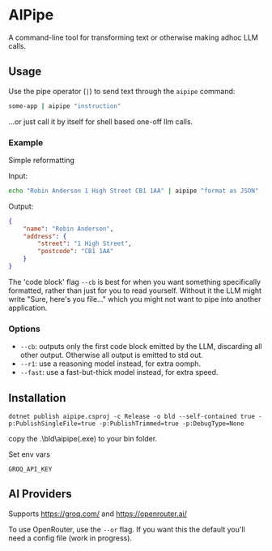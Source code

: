 # AIPipe

A command-line tool for transforming text or otherwise making adhoc LLM calls.

## Usage

Use the pipe operator (`|`) to send text through the `aipipe` command:

```bash
some-app | aipipe "instruction"
```

...or just call it by itself for shell based one-off llm calls.

### Example

Simple reformatting

Input:
```bash
echo "Robin Anderson 1 High Street CB1 1AA" | aipipe "format as JSON" --cb
```

Output:
```json
{
    "name": "Robin Anderson",
    "address": {
        "street": "1 High Street",
        "postcode": "CB1 1AA"
    }
}
```

The 'code block' flag `--cb` is best for when you want something specifically formatted, rather than just for you to read yourself. Without it the LLM might write "Sure, here's you file..." which you might not want to pipe into another application.

### Options

- `--cb`: outputs only the first code block emitted by the LLM, discarding all other output. Otherwise all output is emitted to std out.
- `--r1`: use a reasoning model instead, for extra oomph.
- `--fast`: use a fast-but-thick model instead, for extra speed.

## Installation

`dotnet publish aipipe.csproj -c Release -o bld --self-contained true -p:PublishSingleFile=true -p:PublishTrimmed=true -p:DebugType=None`

copy the .\bld\aipipe(.exe) to your bin folder.

Set env vars
```
GROQ_API_KEY
```

## AI Providers

Supports https://groq.com/ and https://openrouter.ai/

To use OpenRouter, use the `--or` flag. If you want this the default you'll need a config file (work in progress).